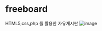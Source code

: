 # freeboard
HTML5,css,php 를 활용한 자유게시판
![image](https://user-images.githubusercontent.com/105634876/168780228-059d3210-647d-438c-8e1d-18d4ea153b2d.png)
